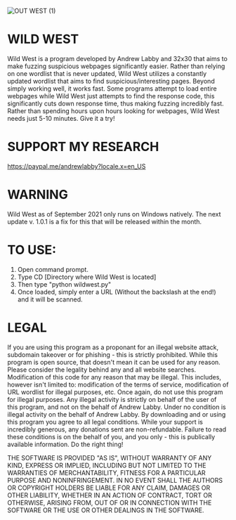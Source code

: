 ![OUT WEST (1)](https://user-images.githubusercontent.com/87202541/132261585-bd043149-2d1b-4676-a67f-ee708f6b4a2b.png)

# WILD WEST

Wild West is a program developed by Andrew Labby and 32x30 that aims to make fuzzing suspicious webpages significantly easier. Rather than relying on one wordlist that is never updated, Wild West utilizes a constantly updated wordlist that aims to find suspicious/interesting pages. Beyond simply working well, it works fast. Some programs attempt to load entire webpages while Wild West just attempts to find the response code, this significantly cuts down response time, thus making fuzzing incredibly fast. Rather than spending hours upon hours looking for webpages, Wild West needs just 5-10 minutes. Give it a try!

# SUPPORT MY RESEARCH

https://paypal.me/andrewlabby?locale.x=en_US

# WARNING
Wild West as of September 2021 only runs on Windows natively. The next update v. 1.0.1 is a fix for this 
that will be released within the month.
# TO USE:
  1. Open command prompt.
  2. Type CD [Directory where Wild West is located]
  3. Then type "python wildwest.py"
  4. Once loaded, simply enter a URL (Without the backslash at the end!) and it will be scanned.
 
# LEGAL

If you are using this program as a proponant for an illegal website attack, subdomain takeover or for phishing - this is strictly prohibited. While this program is open source, that doesn't mean it can be used for any reason. Please consider the legality behind any and all website searches. Modification of this code for any reason that may be illegal. This includes, however isn't limited to: modification of the terms of service, modification of URL wordlist for illegal purposes, etc. Once again, do not use this program for illegal purposes. Any illegal activity is strictly on behalf of the user of this program, and not on the behalf of Andrew Labby. Under no condition is illegal activity on the behalf of Andrew Labby. By downloading and or using this program you agree to all legal conditions. While your support is incredibly generous, any donations sent are non-refundable. Failure to read these conditions is on the behalf of you, and you only - this is publically available information. Do the right thing! 

THE SOFTWARE IS PROVIDED "AS IS", WITHOUT WARRANTY OF ANY KIND, EXPRESS OR IMPLIED, INCLUDING BUT NOT LIMITED TO THE WARRANTIES OF MERCHANTABILITY, FITNESS FOR A PARTICULAR PURPOSE AND NONINFRINGEMENT. IN NO EVENT SHALL THE AUTHORS OR COPYRIGHT HOLDERS BE LIABLE FOR ANY CLAIM, DAMAGES OR OTHER LIABILITY, WHETHER IN AN ACTION OF CONTRACT, TORT OR OTHERWISE, ARISING FROM, OUT OF OR IN CONNECTION WITH THE SOFTWARE OR THE USE OR OTHER DEALINGS IN THE SOFTWARE.
